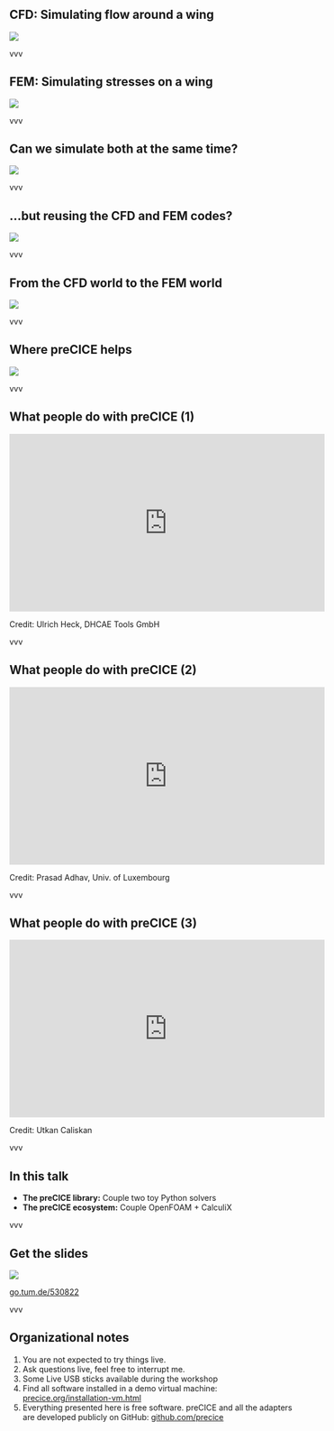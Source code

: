 ## CFD: Simulating flow around a wing

![](images/intro/drawing-cfd.png)

vvv

## FEM: Simulating stresses on a wing

![](images/intro/drawing-fem.png)

vvv

## Can we simulate both at the same time?

![](images/intro/drawing-fsi-monolithic.png)

vvv

## ...but reusing the CFD and FEM codes?

![](images/intro/drawing-fsi-partitioned.png)

vvv

## From the CFD world to the FEM world

![](images/intro/drawing-fsi-partitioned-mapping.png)

vvv

## Where preCICE helps

![](images/intro/precice-features.png)

vvv

## What people do with preCICE (1)

<iframe width="560" height="315" src="https://www.youtube.com/embed/U9RonmPw76g?rel=0" title="YouTube video player" frameborder="0" allow="accelerometer; autoplay; clipboard-write; encrypted-media; gyroscope; picture-in-picture; web-share" allowfullscreen></iframe>

Credit: Ulrich Heck, DHCAE Tools GmbH

vvv

## What people do with preCICE (2)

<iframe width="560" height="315" src="https://www.youtube.com/embed/nGr_Rpc1Sx4?start=5" title="YouTube video player" frameborder="0" allow="accelerometer; autoplay; clipboard-write; encrypted-media; gyroscope; picture-in-picture; web-share" allowfullscreen></iframe>

Credit: Prasad Adhav, Univ. of Luxembourg

vvv

## What people do with preCICE (3)

<iframe width="560" height="315" src="https://www.youtube.com/embed/NRMJF2mFXbc?rel=0" title="YouTube video player" frameborder="0" allow="accelerometer; autoplay; clipboard-write; encrypted-media; gyroscope; picture-in-picture; web-share" allowfullscreen></iframe>

Credit: Utkan Caliskan

vvv

## In this talk

- **The preCICE library:** Couple two toy Python solvers
- **The preCICE ecosystem:** Couple OpenFOAM + CalculiX

vvv

## Get the slides

<img src="images/closing/QRCode.png" style="max-height:700px;"/>

<a href="http://go.tum.de/530822">go.tum.de/530822</a>

vvv

## Organizational notes

1. You are not expected to try things live.
2. Ask questions live, feel free to interrupt me.
3. Some Live USB sticks available during the workshop
4. Find all software installed in a demo virtual machine:<br/>
<a href="https://precice.org/installation-vm.html">precice.org/installation-vm.html</a>
5. Everything presented here is free software. preCICE and all the adapters are developed publicly on GitHub: <a href="https://github.com/precice/">github.com/precice</a>
